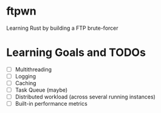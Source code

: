 # ftpwn
Learning Rust by building a FTP brute-forcer

# Learning Goals and TODOs
- [ ] Multithreading
- [ ] Logging
- [ ] Caching
- [ ] Task Queue (maybe)
- [ ] Distributed workload (across several running instances)
- [ ] Built-in performance metrics
